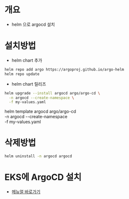 # 개요
* helm 으로 argocd 설치

# 설치방법

* helm chart 추가

```bash
helm repo add argo https://argoproj.github.io/argo-helm
helm repo update
```

* helm chart 릴리즈

```bash
helm upgrade --install argocd argo/argo-cd \
  -n argocd --create-namespace \
  -f my-values.yaml
```

helm template argocd argo/argo-cd \
  -n argocd --create-namespace \
  -f my-values.yaml

# 삭제방법

```bash
helm uninstall -n argocd argocd
```

# EKS에 ArgoCD 설치
* [메뉴얼 바로가기](./eks/)
